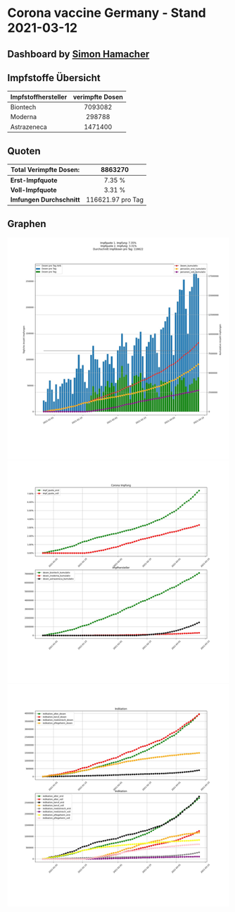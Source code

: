 # Corona vaccine Germany - Stand 2021-03-12
## Dashboard by [Simon Hamacher](https://www.shamacher.eu)
## Impfstoffe Übersicht
**Impfstoffhersteller** | **verimpfte Dosen**
-------- | :--------:
Biontech | 7093082
Moderna | 298788
Astrazeneca | 1471400


## Quoten
**Total Verimpfte Dosen:** | 8863270
-------- | :--------:
**Erst-Impfquote** | 7.35 %
**Voll-Impfquote** | 3.31 %
**Imfungen Durchschnitt** | 116621.97 pro Tag
## Graphen
<img src="Impfungen-Corona-01.jpg" alt="Corona-1" title="optionaler Titel" />
<img src="Impfungen-Corona-02.jpg" alt="Corona-2" title="optionaler Titel" />
<img src="Impfungen-Corona-03.jpg" alt="Corona-3" title="optionaler Titel" />

